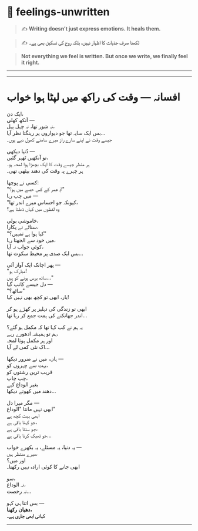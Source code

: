 # 🌿 feelings-unwritten

> ✍️ **Writing doesn’t just express emotions. It heals them.**

> ✍️ **لکھنا صرف جذبات کا اظہار نہیں، بلکہ روح کی تسکین بھی ہے۔**  

> **Not everything we feel is written. But once we write, we finally feel it right.**  

---
---

# افسانہ — وقت کی راکھ میں لپٹا ہوا خواب

ایک دن،  
آنکھ کھلی —  
نہ شور تھا، نہ چہل پہل،  
بس ایک سایہ تھا جو دیواروں پر رینگتا نظر آیا…  
جیسے وقت نے اپنے سارے راز میرے سامنے کھول دیے ہوں۔  

دُنیا دیکھی —  
تو آنکھیں ٹھہر گئیں،  
ہر منظر جیسے وقت کا ایک بچھڑا ہوا لمحہ ہو۔  
ہر چہرے پہ وقت کی دھند بیٹھی تھی۔  

کسی نے پوچھا:  
"تم عمر کے کس حصے میں ہو؟"  
میں چپ رہا —  
"کیونکہ جو احساس میرے اندر تھا،  
وہ لفظوں میں کہاں ڈھلتا ہے؟  

خاموشی بولی،  
سناٹے نے پکارا،  
"کیا ہوا ہے تمہیں؟"  
میں خود سے الجھتا رہا،  
کوئی جواب نہ آیا،  
بس ایک صدی پر محیط سکوت تھا…  

پھر اچانک ایک آواز آئی —  
"مبارک ہو!  
ساٹھ برس ہونے کو ہیں…"  
دل جیسے کانپ گیا —  
"ساٹھ؟"  
یار، ابھی تو کچھ بھی نہیں کیا!  

ابھی تو زندگی کی دہلیز پر کھڑے ہو کر  
اندر جھانکنے کی ہمت جمع کر رہا تھا…  

یہ ہم نے کب کہا تھا کہ مکمل ہو گئے؟  
ہم تو ہمیشہ ادھورے رہے،  
اور ہر مکمل ہوتا لمحہ  
اک نئی کمی لے آیا…  

ہاں، میں نے ضرور دیکھا —  
بہت سے چہروں کو،  
قریب ترین رشتوں کو  
چپ چاپ،  
بغیر الوداع کہے  
دھند میں کھوتے دیکھا…  

مگر میرا دل —  
ابھی نہیں مانتا "الوداع"  
ابھی بہت کچھ ہے  
جو کہنا باقی ہے،  
جو سننا باقی ہے،  
جو ٹھیک کرنا باقی ہے…  

یہ دنیا، یہ مسئلے، یہ بکھرے خواب —  
میرے منتظر ہیں،  
اور میں؟  
ابھی جانے کا کوئی ارادہ نہیں رکھتا۔  

سو،  
نہ الوداع،  
نہ رخصت…  

بس اتنا ہی کہو —  
**دھیان رکھنا،  
کہانی ابھی جاری ہے۔**

---
